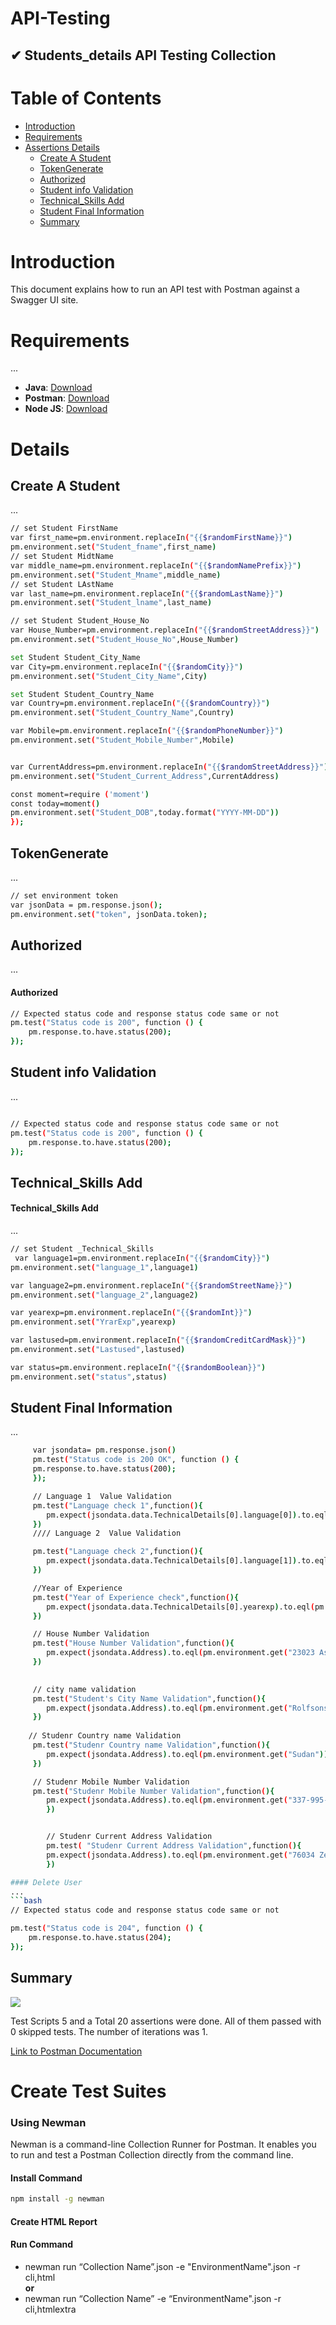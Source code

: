 # API-Testing

## ✔ Students_details API Testing Collection

# Table of Contents
- [Introduction](#introduction)
- [Requirements](#requirements)
- [Assertions Details](#assertions-details)
  - [Create A Student](#create-a-student)
  - [TokenGenerate](#tokengenerate)
  - [Authorized](#authorized)
  - [Student info Validation](#student-info-validation)
  - [Technical_Skills Add](#technical-skills-add)
  - [Student Final Information](#student-final-information)
  - [Summary](#summary)

# Introduction<a name="introduction"></a>
This document explains how to run an API test with Postman against a Swagger UI site.

# Requirements<a name="requirements"></a>
...
- **Java**: [Download](https://www.oracle.com/java/technologies/downloads/)
- **Postman**: [Download](https://www.postman.com/)
- **Node JS**: [Download](https://nodejs.org/en)
# Details<a name="assertions-details"></a>

## Create A Student<a name="create-a-student"></a>
...
```bash
// set Student FirstName
var first_name=pm.environment.replaceIn("{{$randomFirstName}}")
pm.environment.set("Student_fname",first_name)
// set Student MidtName
var middle_name=pm.environment.replaceIn("{{$randomNamePrefix}}")
pm.environment.set("Student_Mname",middle_name)
// set Student LAstName
var last_name=pm.environment.replaceIn("{{$randomLastName}}")
pm.environment.set("Student_lname",last_name)

// set Student Student_House_No
var House_Number=pm.environment.replaceIn("{{$randomStreetAddress}}")
pm.environment.set("Student_House_No",House_Number)

set Student Student_City_Name
var City=pm.environment.replaceIn("{{$randomCity}}")
pm.environment.set("Student_City_Name",City)

set Student Student_Country_Name
var Country=pm.environment.replaceIn("{{$randomCountry}}")
pm.environment.set("Student_Country_Name",Country)

var Mobile=pm.environment.replaceIn("{{$randomPhoneNumber}}")
pm.environment.set("Student_Mobile_Number",Mobile)


var CurrentAddress=pm.environment.replaceIn("{{$randomStreetAddress}}")
pm.environment.set("Student_Current_Address",CurrentAddress)

const moment=require ('moment')
const today=moment()
pm.environment.set("Student_DOB",today.format("YYYY-MM-DD"))
});
```
## TokenGenerate<a name="tokengenerate"></a>
...
```bash   
// set environment token
var jsonData = pm.response.json();
pm.environment.set("token", jsonData.token);
```    

## Authorized<a name="authorized"></a>
...
#### Authorized  
```bash
// Expected status code and response status code same or not
pm.test("Status code is 200", function () {
    pm.response.to.have.status(200);
});
```
## Student info Validation<a name="student-info-validation"></a>
...
```bash

// Expected status code and response status code same or not
pm.test("Status code is 200", function () {
    pm.response.to.have.status(200);
});
```
## Technical_Skills Add<a name="technical-skills-add"></a>

#### Technical_Skills Add  
...
```bash
// set Student _Technical_Skills 
 var language1=pm.environment.replaceIn("{{$randomCity}}")
pm.environment.set("language_1",language1)

var language2=pm.environment.replaceIn("{{$randomStreetName}}")
pm.environment.set("language_2",language2)

var yearexp=pm.environment.replaceIn("{{$randomInt}}")
pm.environment.set("YrarExp",yearexp)

var lastused=pm.environment.replaceIn("{{$randomCreditCardMask}}")
pm.environment.set("Lastused",lastused)

var status=pm.environment.replaceIn("{{$randomBoolean}}")
pm.environment.set("status",status)
```
## Student Final Information<a name="student-final-information"></a>
...
```bash
     var jsondata= pm.response.json()
     pm.test("Status code is 200 OK", function () {
     pm.response.to.have.status(200);
     });

     // Language 1  Value Validation
     pm.test("Language check 1",function(){
        pm.expect(jsondata.data.TechnicalDetails[0].language[0]).to.eql(pm.environment.get("language_1"))
     })
     //// Language 2  Value Validation

     pm.test("Language check 2",function(){
        pm.expect(jsondata.data.TechnicalDetails[0].language[1]).to.eql(pm.environment.get("language_2"))
     })

     //Year of Experience
     pm.test("Year of Experience check",function(){
        pm.expect(jsondata.data.TechnicalDetails[0].yearexp).to.eql(pm.environment.get("YrarExp"))
     })

     // House Number Validation
     pm.test("House Number Validation",function(){
        pm.expect(jsondata.Address).to.eql(pm.environment.get("23023 Asa Spurs"))
     })

     
     // city name validation
     pm.test("Student's City Name Validation",function(){
        pm.expect(jsondata.Address).to.eql(pm.environment.get("Rolfsonstad"))
     })
    
    // Studenr Country name Validation
     pm.test("Studenr Country name Validation",function(){
        pm.expect(jsondata.Address).to.eql(pm.environment.get("Sudan"))
     })

     // Studenr Mobile Number Validation
     pm.test("Studenr Mobile Number Validation",function(){
        pm.expect(jsondata.Address).to.eql(pm.environment.get("337-995-8976"))
        })


        // Studenr Current Address Validation
        pm.test( "Studenr Current Address Validation",function(){
        pm.expect(jsondata.Address).to.eql(pm.environment.get("76034 Zemlak Way"))
        })

#### Delete User   
...
```bash
// Expected status code and response status code same or not

pm.test("Status code is 204", function () {
    pm.response.to.have.status(204);
});
```
## Summary<a name="summary"></a>
<img src="https://github.com/Tashfiquzzaman/API-Testing-/blob/78bf08dbda7dcb096d6a50edbb8becd8eb7020f9/Report/Capture.JPG" />
</p>
Test Scripts 5 and a Total 20 assertions were done. All of them passed with 0 skipped tests. The number of iterations was 1.

[Link to Postman Documentation](https://documenter.getpostman.com/view/29102069/2s9YR6aZGU)


# Create Test Suites   

### Using Newman   
  Newman is a command-line Collection Runner for Postman. It enables you to run and test a Postman Collection directly from the command line.
#### Install Command    
```bash
npm install -g newman    
```
#### Create HTML Report        
#### Run Command      
- newman run “Collection Name”.json -e "EnvironmentName".json -r cli,html    
**or**    
- newman run “Collection Name” -e “EnvironmentName".json -r cli,htmlextra    

